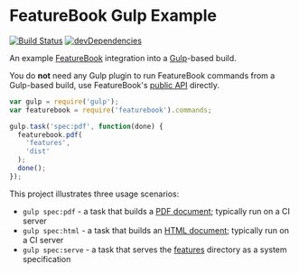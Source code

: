 # FeatureBook Gulp Example

[![Build Status](https://travis-ci.org/SOFTWARE-CLINIC/featurebook-gulp-example.svg)](https://travis-ci.org/SOFTWARE-CLINIC/featurebook-gulp-example)
[![devDependencies](https://david-dm.org/SOFTWARE-CLINIC/featurebook-gulp-example/dev-status.svg)](https://david-dm.org/SOFTWARE-CLINIC/featurebook-gulp-example#info=devDependencies)

An example [FeatureBook](https://github.com/SOFTWARE-CLINIC/featurebook) integration into a [Gulp](http://gulpjs.com)-based build.

You do **not** need any Gulp plugin to run FeatureBook commands from a Gulp-based build, use FeatureBook's
[public API](https://github.com/SOFTWARE-CLINIC/featurebook/wiki/Public-API) directly.

```js
var gulp = require('gulp');
var featurebook = require('featurebook').commands;

gulp.task('spec:pdf', function(done) {
  featurebook.pdf(
    'features',
    'dist'
  );
  done();
});
```

This project illustrates three usage scenarios:

* `gulp spec:pdf` - a task that builds a [PDF document](./README/specification.pdf); typically run on a CI server
* `gulp spec:html` - a task that builds an [HTML document](./README/specification.html); typically run on a CI server
* `gulp spec:serve` - a task that serves the [features](./features) directory as a system specification
